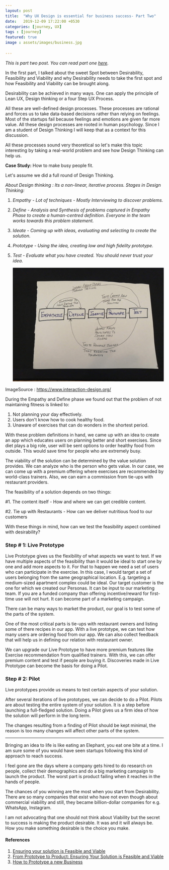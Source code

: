 ```yaml
---
layout: post
title:  "Why UX Design is essential for business success- Part Two"
date:   2019-12-09 17:22:00 +0530
categories: [journey, UX]
tags : [journey]
featured: true
image : assets/images/business.jpg

---
```


*This is part two post.  You can read part one [here](https://sumgup.github.io/mysecondlife/WhyUXDesignIsEssentialForSuccessOfYourBusinessFromDayOne/).* 

In the first part, I talked about the sweet Spot between Desirability, Feasibility and Viability and why Desirability needs to take the first spot and how Feasibility and Viability can be brought along.

Desirability can be achieved in many ways.  One can apply the principle of Lean UX, Design thinking or a four Step UX Process.

All these are well-defined design processes.  These processes are rational and forces us to take data-based decisions rather than relying on feelings.  Most of the startups fail because feelings and emotions are given far more value.   All these design processes are rooted in human psychology.   Since I am a student of Design Thinking I will keep that as a context for this discussion. 

All these processes sound very theoretical so let's make this topic interesting by taking a real-world problem and see how Design Thinking can help us. 

**Case Study:** How to make busy people fit. 

Let's assume we did a full round of Design Thinking.  

*About Design thinking : Its a non-linear, iterative process.  Stages in Design Thinking:*

1. *Empathy -  Lot of techniques - Mostly Interviewing to discover problems.*
2. *Define - Analysis and Synthesis of problems captured in Empathy Phase to create a human-centred definition.  Everyone in the team works towards this problem statement.* 
3. *Ideate - Coming up with ideas, evaluating and selecting to create the solution.*
4. *Prototype - Using the idea, creating low and high fidelity prototype.*
5. *Test - Evaluate what you have created.  You should never trust your idea.*

   ![DesignThinking](../assets/images/designthinking.jpg)

ImageSource : https://www.interaction-design.org/

During the Empathy and Define phase we found out that the problem of not maintaining fitness is linked to:

1.  Not planning your day effectively.
2.  Users don't know how to cook healthy food.
3.  Unaware of exercises that can do wonders in the shortest period.

With these problem definitions in hand, we came up with an idea to create an app which educates users on planning better and short exercises.  Since diet plays a big role, user will be sent options to order healthy food from outside.  This would save time for people who are extremely busy.

The viability of the solution can be determined by the value solution provides.  We can analyze who is the person who gets value.  In our case, we can come up with a premium offering where exercises are recommended by world-class trainers. Also, we can earn a commission from tie-ups with restaurant providers. 

The feasibility of a solution depends on two things:

\#1. The content itself  - How and where we can get credible content.

\#2. Tie up with Restaurants - How can we deliver nutritious food to our customers

With these things in mind, how can we test the feasibility aspect combined with desirability?  

### **Step # 1: Live Prototype**

Live Prototype gives us the flexibility of what aspects we want to test.  If we have multiple aspects of the feasibility than it would be ideal to start one by one and add more aspects to it.  For that to happen we need a set of users who can participate in the exercise.   In this case, I would target a set of users belonging from the same geographical location.  E.g. targeting a medium-sized apartment complex could be ideal.   Our target customer is the one for which we created our Personas.  It can be input to our marketing team.  If you are a funded company than offering incentive/reward for first-time use will not hurt.  It can become part of a marketing campaign.

There can be many ways to market the product, our goal is to test some of the parts of the system.  

One of the most critical parts is tie-ups with restaurant owners and listing some of there recipes in our app.   With a live prototype, we can test how many users are ordering food from our app.  We can also collect feedback that will help us in defining our relation with restaurant owner.

We can upgrade our Live Prototype to have more premium features like Exercise recommendation from qualified trainers.   With this, we can offer premium content and test if people are buying it.  Discoveries made in Live Prototype can become the basis for doing a Pilot. 

### **Step # 2: Pilot**

Live prototypes provide us means to test certain aspects of your solution. 

After several iterations of live prototypes, we can decide to do a Pilot. Pilots are about testing the entire system of your solution.  It is a step before launching a full-fledged solution.   Doing a Pilot gives us a firm idea of how the solution will perform in the long term. 

The changes resulting from a finding of Pilot should be kept minimal, the reason is too many changes will affect other parts of the system. 

------

Bringing an idea to life is like eating an Elephant, you eat one bite at a time.  I am sure some of you would have seen startups following this kind of approach to reach success. 

I feel gone are the days where a company gets hired to do research on people, collect their demographics and do a big marketing campaign to launch the product.  The worst part is product failing when it reaches in the hands of people. 

The chances of you winning are the most when you start from Desirability.  There are so many companies that exist who have not even though about commercial viability and still, they became billion-dollar companies for e.g. WhatsApp, Instagram.

I am not advocating that one should not think about Viability but the secret to success is making the product desirable.  It was and it will always be.  How you make something desirable is the choice you make. 

#### References

1. [Ensuring your solution is Feasible and Viable](https://www.interaction-design.org/literature/article/from-prototype-to-product-ensuring-your-solution-is-feasible-and-viable)
2. [From Prototype to Product: Ensuring Your Solution is Feasible and Viable](https://www.interaction-design.org/literature/article/from-prototype-to-product-ensuring-your-solution-is-feasible-and-viable)
3. [How to Prototype a new Business](https://www.ideo.com/blogs/inspiration/how-to-prototype-a-new-business)

